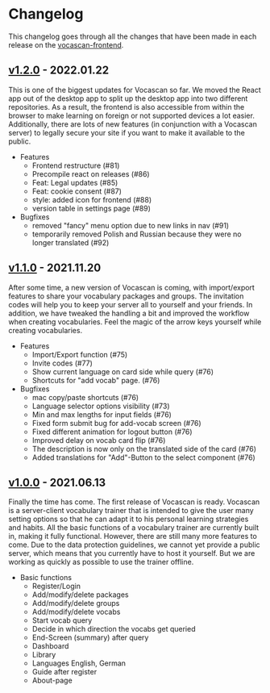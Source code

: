 # Changelog

This changelog goes through all the changes that have been made in each release on the
[vocascan-frontend](https://github.com/vocascan/vocascan-frontend).

## [v1.2.0](https://github.com/vocascan/vocascan-frontend/releases/tag/v1.2.0) - 2022.01.22

This is one of the biggest updates for Vocascan so far. We moved the React app out of the desktop app to split up the desktop app into two different repositories. As a result, the frontend is also accessible from within the browser to make learning on foreign or not supported devices a lot easier. Additionally, there are lots of new features (in conjunction with a Vocascan server) to legally secure your site if you want to make it available to the public.

- Features
  - Frontend restructure (#81)
  - Precompile react on releases (#86)
  - Feat: Legal updates (#85)
  - Feat: cookie consent (#87)
  - style: added icon for frontend (#88)
  - version table in settings page (#89)
- Bugfixes
  - removed "fancy" menu option due to new links in nav (#91)
  - temporarily removed Polish and Russian because they were no longer translated (#92)

## [v1.1.0](https://github.com/vocascan/vocascan-frontend/releases/tag/v1.1.0) - 2021.11.20

After some time, a new version of Vocascan is coming, with import/export features to share your vocabulary packages and
groups. The invitation codes will help you to keep your server all to yourself and your friends. In addition, we have
tweaked the handling a bit and improved the workflow when creating vocabularies. Feel the magic of the arrow keys
yourself while creating vocabularies.

- Features
  - Import/Export function (#75)
  - Invite codes (#77)
  - Show current language on card side while query (#76)
  - Shortcuts for "add vocab" page. (#76)
- Bugfixes
  - mac copy/paste shortcuts (#76)
  - Language selector options visibility (#73)
  - Min and max lengths for input fields (#76)
  - Fixed form submit bug for add-vocab screen (#76)
  - Fixed different animation for logout button (#76)
  - Improved delay on vocab card flip (#76)
  - The description is now only on the translated side of the card (#76)
  - Added translations for "Add"-Button to the select component (#76)

## [v1.0.0](https://github.com/vocascan/vocascan-frontend/releases/tag/v1.0.0) - 2021.06.13

Finally the time has come. The first release of Vocascan is ready. Vocascan is a server-client vocabulary trainer that
is intended to give the user many setting options so that he can adapt it to his personal learning strategies and
habits. All the basic functions of a vocabulary trainer are currently built in, making it fully functional. However,
there are still many more features to come. Due to the data protection guidelines, we cannot yet provide a public
server, which means that you currently have to host it yourself. But we are working as quickly as possible to use the
trainer offline.

- Basic functions
  - Register/Login
  - Add/modify/delete packages
  - Add/modify/delete groups
  - Add/modify/delete vocabs
  - Start vocab query
  - Decide in which direction the vocabs get queried
  - End-Screen (summary) after query
  - Dashboard
  - Library
  - Languages English, German
  - Guide after register
  - About-page
